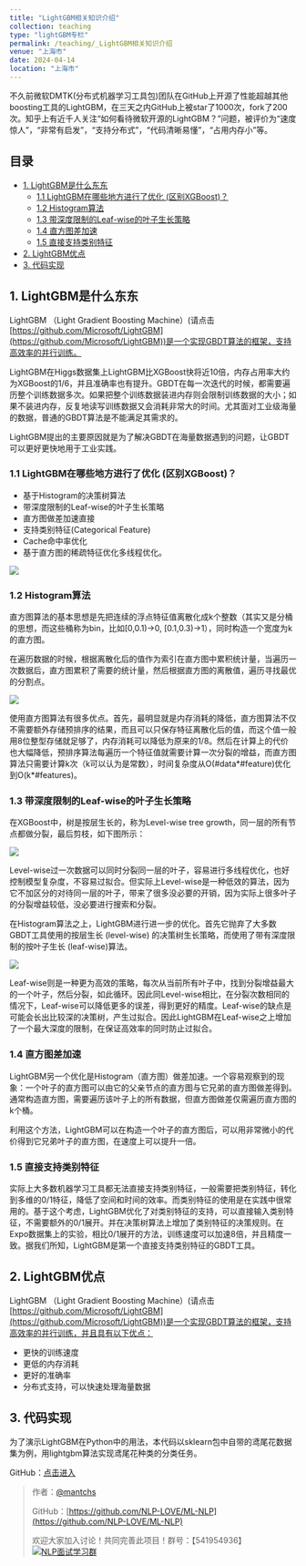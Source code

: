 ```yaml
---
title: "LightGBM相关知识介绍"
collection: teaching
type: "lightGBM专栏"
permalink: /teaching/_LightGBM相关知识介绍
venue: "上海市"
date: 2024-04-14
location: "上海市"
---
```


不久前微软DMTK(分布式机器学习工具包)团队在GitHub上开源了性能超越其他boosting工具的LightGBM，在三天之内GitHub上被star了1000次，fork了200次。知乎上有近千人关注“如何看待微软开源的LightGBM？”问题，被评价为“速度惊人”，“非常有启发”，“支持分布式”，“代码清晰易懂”，“占用内存小”等。


## 目录
- [1. LightGBM是什么东东](https://github.com/NLP-LOVE/ML-NLP/tree/master/Machine%20Learning/3.4%20LightGBM#1-lightgbm是什么东东)
  - [1.1 LightGBM在哪些地方进行了优化 (区别XGBoost)？](https://github.com/NLP-LOVE/ML-NLP/tree/master/Machine%20Learning/3.4%20LightGBM#11-lightgbm在哪些地方进行了优化----区别xgboost)
  - [1.2 Histogram算法](https://github.com/NLP-LOVE/ML-NLP/tree/master/Machine%20Learning/3.4%20LightGBM#12-histogram算法)
  - [1.3 带深度限制的Leaf-wise的叶子生长策略](https://github.com/NLP-LOVE/ML-NLP/tree/master/Machine%20Learning/3.4%20LightGBM#13-带深度限制的leaf-wise的叶子生长策略)
  - [1.4 直方图差加速](https://github.com/NLP-LOVE/ML-NLP/tree/master/Machine%20Learning/3.4%20LightGBM#14-直方图差加速)
  - [1.5 直接支持类别特征](https://github.com/NLP-LOVE/ML-NLP/tree/master/Machine%20Learning/3.4%20LightGBM#15-直接支持类别特征)
- [2. LightGBM优点](https://github.com/NLP-LOVE/ML-NLP/tree/master/Machine%20Learning/3.4%20LightGBM#2-lightgbm优点)
- [3. 代码实现](https://github.com/NLP-LOVE/ML-NLP/blob/master/Machine%20Learning/3.4%20LightGBM/3.4%20LightGBM.ipynb)

## 1. LightGBM是什么东东

LightGBM （Light Gradient Boosting Machine）(请点击[https://github.com/Microsoft/LightGBM](https://github.com/Microsoft/LightGBM))是一个实现GBDT算法的框架，支持高效率的并行训练。

LightGBM在Higgs数据集上LightGBM比XGBoost快将近10倍，内存占用率大约为XGBoost的1/6，并且准确率也有提升。GBDT在每一次迭代的时候，都需要遍历整个训练数据多次。如果把整个训练数据装进内存则会限制训练数据的大小；如果不装进内存，反复地读写训练数据又会消耗非常大的时间。尤其面对工业级海量的数据，普通的GBDT算法是不能满足其需求的。

LightGBM提出的主要原因就是为了解决GBDT在海量数据遇到的问题，让GBDT可以更好更快地用于工业实践。

### 1.1 LightGBM在哪些地方进行了优化    (区别XGBoost)？

- 基于Histogram的决策树算法
- 带深度限制的Leaf-wise的叶子生长策略
- 直方图做差加速直接
- 支持类别特征(Categorical Feature)
- Cache命中率优化
- 基于直方图的稀疏特征优化多线程优化。

![](https://julyedu-img.oss-cn-beijing.aliyuncs.com/quesbase64155197431597512984.jpg)

### 1.2 Histogram算法

直方图算法的基本思想是先把连续的浮点特征值离散化成k个整数（其实又是分桶的思想，而这些桶称为bin，比如[0,0.1)→0, [0.1,0.3)→1），同时构造一个宽度为k的直方图。

在遍历数据的时候，根据离散化后的值作为索引在直方图中累积统计量，当遍历一次数据后，直方图累积了需要的统计量，然后根据直方图的离散值，遍历寻找最优的分割点。

![](https://julyedu-img.oss-cn-beijing.aliyuncs.com/quesbase64155197418746568601.jpg)

使用直方图算法有很多优点。首先，最明显就是内存消耗的降低，直方图算法不仅不需要额外存储预排序的结果，而且可以只保存特征离散化后的值，而这个值一般用8位整型存储就足够了，内存消耗可以降低为原来的1/8。然后在计算上的代价也大幅降低，预排序算法每遍历一个特征值就需要计算一次分裂的增益，而直方图算法只需要计算k次（k可以认为是常数），时间复杂度从O(#data*#feature)优化到O(k*#features)。

### 1.3 带深度限制的Leaf-wise的叶子生长策略

在XGBoost中，树是按层生长的，称为Level-wise tree growth，同一层的所有节点都做分裂，最后剪枝，如下图所示：

![](https://julyedu-img.oss-cn-beijing.aliyuncs.com/quesbase64155197509149646916.png)

Level-wise过一次数据可以同时分裂同一层的叶子，容易进行多线程优化，也好控制模型复杂度，不容易过拟合。但实际上Level-wise是一种低效的算法，因为它不加区分的对待同一层的叶子，带来了很多没必要的开销，因为实际上很多叶子的分裂增益较低，没必要进行搜索和分裂。

在Histogram算法之上，LightGBM进行进一步的优化。首先它抛弃了大多数GBDT工具使用的按层生长 (level-wise)
的决策树生长策略，而使用了带有深度限制的按叶子生长 (leaf-wise)算法。

![](https://julyedu-img.oss-cn-beijing.aliyuncs.com/quesbase64155197520844369289.png)

Leaf-wise则是一种更为高效的策略，每次从当前所有叶子中，找到分裂增益最大的一个叶子，然后分裂，如此循环。因此同Level-wise相比，在分裂次数相同的情况下，Leaf-wise可以降低更多的误差，得到更好的精度。Leaf-wise的缺点是可能会长出比较深的决策树，产生过拟合。因此LightGBM在Leaf-wise之上增加了一个最大深度的限制，在保证高效率的同时防止过拟合。

### 1.4 直方图差加速

LightGBM另一个优化是Histogram（直方图）做差加速。一个容易观察到的现象：一个叶子的直方图可以由它的父亲节点的直方图与它兄弟的直方图做差得到。通常构造直方图，需要遍历该叶子上的所有数据，但直方图做差仅需遍历直方图的k个桶。

利用这个方法，LightGBM可以在构造一个叶子的直方图后，可以用非常微小的代价得到它兄弟叶子的直方图，在速度上可以提升一倍。

### 1.5 直接支持类别特征

实际上大多数机器学习工具都无法直接支持类别特征，一般需要把类别特征，转化到多维的0/1特征，降低了空间和时间的效率。而类别特征的使用是在实践中很常用的。基于这个考虑，LightGBM优化了对类别特征的支持，可以直接输入类别特征，不需要额外的0/1展开。并在决策树算法上增加了类别特征的决策规则。在Expo数据集上的实验，相比0/1展开的方法，训练速度可以加速8倍，并且精度一致。据我们所知，LightGBM是第一个直接支持类别特征的GBDT工具。

## 2. LightGBM优点

LightGBM （Light Gradient Boosting Machine）(请点击[https://github.com/Microsoft/LightGBM](https://github.com/Microsoft/LightGBM))是一个实现GBDT算法的框架，支持高效率的并行训练，并且具有以下优点：

- 更快的训练速度
- 更低的内存消耗
- 更好的准确率
- 分布式支持，可以快速处理海量数据

## 3. 代码实现

为了演示LightGBM在Python中的用法，本代码以sklearn包中自带的鸢尾花数据集为例，用lightgbm算法实现鸢尾花种类的分类任务。

GitHub：[点击进入](https://github.com/NLP-LOVE/ML-NLP/blob/master/Machine%20Learning/3.4%20LightGBM/3.4%20LightGBM.ipynb)

> 作者：[@mantchs](https://github.com/NLP-LOVE/ML-NLP)
>
> GitHub：[https://github.com/NLP-LOVE/ML-NLP](https://github.com/NLP-LOVE/ML-NLP)
>
> 欢迎大家加入讨论！共同完善此项目！群号：【541954936】<a target="_blank" href="//shang.qq.com/wpa/qunwpa?idkey=863f915b9178560bd32ca07cd090a7d9e6f5f90fcff5667489697b1621cecdb3"><img border="0" src="http://pub.idqqimg.com/wpa/images/group.png" alt="NLP面试学习群" title="NLP面试学习群"></a>
